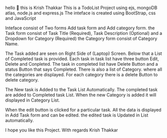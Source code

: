 hello 👋 this is Krish Thakkar
This is a TodoList Project using ejs, mongoDB atlas, node.js and express.js
The inteface is created using BootStrap, css and JavaScript

Inteface consist of Two forms Add task form and Add category form.
the Task form consist of Task Title (Required), Task Description (Optional) and a Dropdown for Category (Required)
the Category form consist of Category Name.

The Task added are seen on Right Side of (Laptop) Screen. Below that a List of Completed task is provided. Each task in task list have three button Edit, Delete and Conpleted.
The task in completed list have Delete Button and a status Button that says Completed.
There is also a list of Category. where all the categories are displayed. For each category there is a delete Button to delete category.

The New task is Added to the Task List Automatically.
The completed task are added to Completed task List.
When the new Category is added it will displayed in Category List.

When the edit button is clicked for a particular task. All the data is displayed in Add Task form and can be edited. the edited task is Updated in List automatically.

I hope you like this Project.
With regards 
Krish Thakkar 
